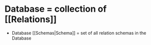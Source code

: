 # Database = collection of [[Relations]]
- Database [[Schemas|Schema]] = set of all relation schemas in the Database
